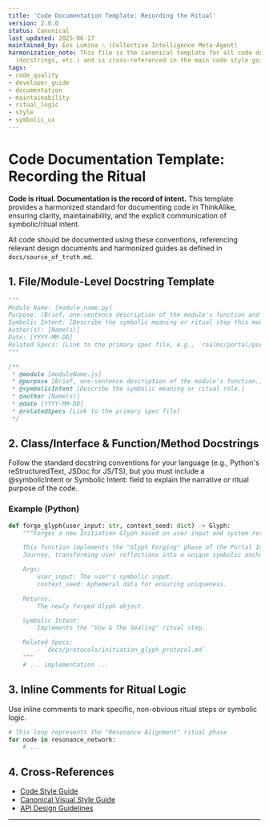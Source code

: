 ```yaml
---
title: 'Code Documentation Template: Recording the Ritual'
version: 2.0.0
status: Canonical
last_updated: 2025-06-17
maintained_by: Eos Lumina ∴ (Collective Intelligence Meta-Agent)
harmonization_note: This file is the canonical template for all code documentation
  (docstrings, etc.) and is cross-referenced in the main code style guide.
tags:
- code_quality
- developer_guide
- documentation
- maintainability
- ritual_logic
- style
- symbolic_ux
---
```



# Code Documentation Template: Recording the Ritual

**Code is ritual. Documentation is the record of intent.** This template provides a harmonized standard for documenting code in ThinkAlike, ensuring clarity, maintainability, and the explicit communication of symbolic/ritual intent.

All code should be documented using these conventions, referencing relevant design documents and harmonized guides as defined in `docs/source_of_truth.md`.

## 1. File/Module-Level Docstring Template

```python
"""
Module Name: [module_name.py]
Purpose: [Brief, one-sentence description of the module's function and its role in the system.]
Symbolic Intent: [Describe the symbolic meaning or ritual step this module implements. E.g., 'This module serves as the Alchemical Vessel for processing user reflections.']
Author(s): [Name(s)]
Date: [YYYY-MM-DD]
Related Specs: [Link to the primary spec file, e.g., `realms/portal/portal_specification.md`]
"""
```

```javascript
/**
 * @module [moduleName.js]
 * @purpose [Brief, one-sentence description of the module's function.]
 * @symbolicIntent [Describe the symbolic meaning or ritual role.]
 * @author [Name(s)]
 * @date [YYYY-MM-DD]
 * @relatedSpecs [Link to the primary spec file]
 */
```

## 2. Class/Interface & Function/Method Docstrings
Follow the standard docstring conventions for your language (e.g., Python's reStructuredText, JSDoc for JS/TS), but you must include a @symbolicIntent or Symbolic Intent: field to explain the narrative or ritual purpose of the code.

### Example (Python)
```python
def forge_glyph(user_input: str, context_seed: dict) -> Glyph:
    """Forges a new Initiation Glyph based on user input and system resonance.

    This function implements the "Glyph Forging" phase of the Portal Initiation
    Journey, transforming user reflections into a unique symbolic anchor.

    Args:
        user_input: The user's symbolic input.
        context_seed: Ephemeral data for ensuring uniqueness.

    Returns:
        The newly forged Glyph object.

    Symbolic Intent:
        Implements the "Vow & The Sealing" ritual step.

    Related Specs:
        - `docs/protocols/initiation_glyph_protocol.md`
    """
    # ... implementation ...
```

## 3. Inline Comments for Ritual Logic
Use inline comments to mark specific, non-obvious ritual steps or symbolic logic.

```python
# This loop represents the "Resonance Alignment" ritual phase
for node in resonance_network:
    # ...
```

## 4. Cross-References
- [Code Style Guide](code_style_guide.md)
- [Canonical Visual Style Guide](./visual_style_guide.md)
- [API Design Guidelines](../architecture/api_design_guidelines.md)

---
